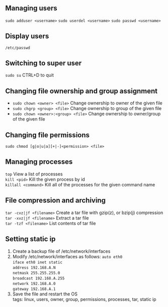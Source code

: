 Managing users
--------------
`sudo adduser <username>`
`sudo userdel <username>`
`sudo passwd <username>`

Display users
-------------
`/etc/passwd`

Switching to super user
-----------------------
`sudo su` CTRL+D to quit

Changing file ownership and group assignment
---------------------------------------------
* `sudo chown <owner> <file>` Change ownership to owner of the given file
* `sudo chgrp <group> <file>` Change ownership to group of the given file
* `sudo chown <owner>:<group> <file>` Change ownership to owner/group of the given file

Changing file permissions
-------------------------
`sudo chmod [g|o|u|a][+|-]<permission> <file>`

Managing processes
------------------
`top` View a list of processes  
`kill <pid>` Kill the given process by id  
`killall <command>` Kill all of the processes for the given command name

File compression and archiving
------------------------------
`tar -cvz|jf <filename>` Create a tar file with gzip(z), or bzip(j) compression  
`tar -xvz|jf <filename>` Extract a tar file  
`tar -tzf <filename>` List contents of tar file

Setting static ip
-----------------
1. Create a backup file of /etc/network/interfaces
2. Modify /etc/network/interfaces as follows:
`auto eth0`  
`iface eth0 inet static`  
    `address 192.168.A.N`  
    `netmask 255.255.255.0`  
    `broadcast 192.168.A.255`  
    `network 192.168.A.0`  
    `gateway 192.168.A.1`  
3. Save the file and restart the OS  
tags: linux, users, owner, group, permissions, processes, tar, static ip
